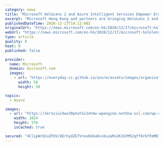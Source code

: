 ```yaml
---
category: news
title: "Microsoft HoloLens 2 and Azure Intelligent Services Empower Era of 'Remote Everything' in Hong Kong with Next-Generation Mixed Reality Experiences"
excerpt: "Microsoft Hong Kong and partners are bringing HoloLens 2 and a range of business-ready solutions that reimagine the workplace to Hong Kong, empowering the new era of ‘remote everything’. The next generation of wearable holographic computer HoloLens 2,"
publishedDateTime: 2020-12-17T14:12:00Z
originalUrl: "https://news.microsoft.com/en-hk/2020/12/17/microsoft-hololens-2-and-azure-intelligent-services-empower-era-of-remote-everything-in-hong-kong-with-next-generation-mixed-reality-experiences/"
webUrl: "https://news.microsoft.com/en-hk/2020/12/17/microsoft-hololens-2-and-azure-intelligent-services-empower-era-of-remote-everything-in-hong-kong-with-next-generation-mixed-reality-experiences/"
type: article
quality: 0
heat: 0
published: false

provider:
  name: Microsoft
  domain: microsoft.com
  images:
    - url: "https://everyday-cc.github.io/azure/assets/images/organizations/microsoft.com-50x50.jpg"
      width: 50
      height: 50

topics:
  - Azure

images:
  - url: "https://3er1viui9wo30pkxh1v2nh4w-wpengine.netdna-ssl.com/wp-content/uploads/prod/sites/427/2020/12/Hololens-2-Media-Launch-Opening-_virtual-background-1024x576.jpg"
    width: 1024
    height: 576
    isCached: true

secured: "4ClipWrQJuZFbV/OErhyUZkTV+ou6UkaKvvkLeaMx2KJGYM52qff8rbfFmMD7ZqltoU4R2vtxxr7goFVnAuEF4tVNBC+qibfYAY65tN2y8fHHu5nfGTTVeNMlTd2WbKR09+6p6YhQ/rCkOsl2r4x1em+6oisxbieGlCWIvjUW6aatrMTAauxBSuDXov1tTgc8PKvPuCjVbfd0VBMJU8qn0LAmRoLBi9aAbthZc3Gb1rwZlqKbNCXbUbm8JCzQninUZn9yooam/xc5cn9fC9hr8xSGWXtdGo0YvnFNFbgNuw5lASRP2xg2sLyomFQTY0hdVLkjTAEgZpEUxg4Wd/nRrkh2//OIgxZ0I8oLUl7EsQ=;T0jKrqB0s5aTJRz5oN5HRw=="
---
```


